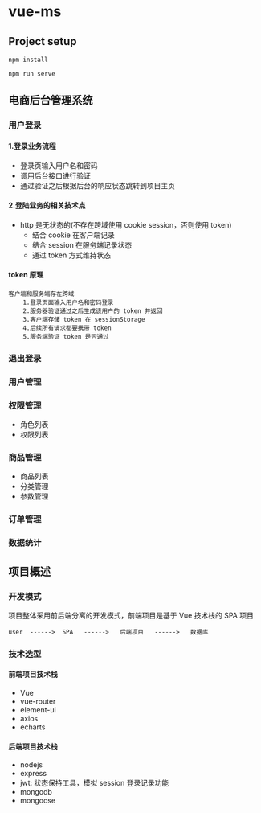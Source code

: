 # vue-ms

## Project setup
```
npm install

npm run serve
```

## 电商后台管理系统

### 用户登录

#### 1.登录业务流程
- 登录页输入用户名和密码
- 调用后台接口进行验证
- 通过验证之后根据后台的响应状态跳转到项目主页

#### 2.登陆业务的相关技术点
- http 是无状态的(不存在跨域使用 cookie session，否则使用 token)
    - 结合 cookie 在客户端记录
    - 结合 session 在服务端记录状态
    - 通过 token 方式维持状态
    
#### token 原理
```
客户端和服务端存在跨域
    1.登录页面输入用户名和密码登录
    2.服务器验证通过之后生成该用户的 token 并返回
    3.客户端存储 token 在 sessionStorage
    4.后续所有请求都要携带 token
    5.服务端验证 token 是否通过
```

### 退出登录

### 用户管理

### 权限管理
- 角色列表
- 权限列表

### 商品管理
- 商品列表
- 分类管理
- 参数管理

### 订单管理

### 数据统计

##  项目概述

### 开发模式
项目整体采用前后端分离的开发模式，前端项目是基于 Vue 技术栈的 SPA 项目
```
user  ------>  SPA   ------>   后端项目   ------>   数据库
```
### 技术选型

#### 前端项目技术栈
- Vue
- vue-router
- element-ui
- axios
- echarts

#### 后端项目技术栈
- nodejs
- express
- jwt: 状态保持工具，模拟 session 登录记录功能
- mongodb
- mongoose


